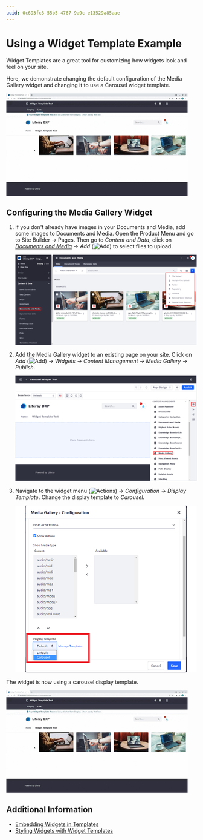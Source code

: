 ```yaml
---
uuid: 0c693fc3-55b5-4767-9a9c-e13529a85aae
---
```

# Using a Widget Template Example

Widget Templates are a great tool for customizing how widgets look and feel on your site.

Here, we demonstrate changing the default configuration of the Media Gallery widget and changing it to use a Carousel widget template.

![Add images to the Media Gallery widget to customize your Liferay experience.](./using-a-widget-template-example/images/04.gif)

## Configuring the Media Gallery Widget

1. If you don't already have images in your Documents and Media, add some images to Documents and Media. Open the Product Menu and go to Site Builder → Pages. Then go to *Content and Data*, click on [*Documents and Media*](../../../../content-authoring-and-management/documents-and-media/uploading-and-managing/uploading-files.md) &rarr; *Add* (![Add](../../../../images/icon-add.png)) to select files to upload.

    ![Select the files to display in documents and media.](./using-a-widget-template-example/images/01.png)

1. Add the Media Gallery widget to an existing page on your site. Click on *Add* (![Add](../../../../images/icon-plus.png)) &rarr; *Widgets* &rarr; *Content Management* &rarr; *Media Gallery* &rarr; *Publish*.

    ![Go to Content and Management in the Widgets section to add the Media Gallery.](./using-a-widget-template-example/images/02.png)

1. Navigate to the widget menu (![Actions](../../../../images/icon-actions.png)) &rarr; *Configuration* &rarr; *Display Template*. Change the display template to *Carousel*.

    ![The Media Gallery configuration screen.](./using-a-widget-template-example/images/03.png)

  The widget is now using a carousel display template.

![The Media Gallery configuration screen.](./using-a-widget-template-example/images/04.gif)

## Additional Information

- [Embedding Widgets in Templates](../../../../content-authoring-and-management/web-content/web-content-templates/embedding-widgets-in-templates.md)
- [Styling Widgets with Widget Templates](../../../../site-building/displaying-content/additional-content-display-options/styling-widgets-with-widget-templates.md)
